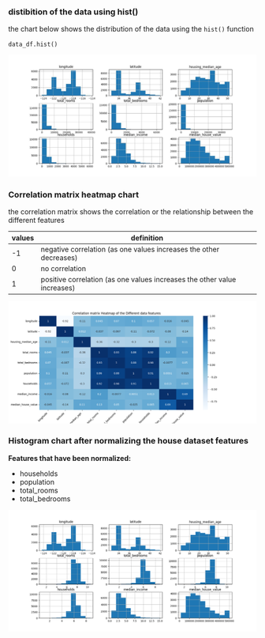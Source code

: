 ### distibition of the data using hist()
the chart below shows the distribution of the data using the ``hist()`` function

```
data_df.hist()
```

![distribution_of_data_features](images/house_data_histogram.jpeg)

### Correlation matrix heatmap chart
the correlation matrix shows the correlation or the relationship between the different features

| values | definition |
| --- | --- |
| -1 | negative correlation (as one values increases the other decreases) |
| 0 | no correlation |
| 1 | positive correlation (as one values increases the other value increases) |



![correlation_matrix_heatmap](images/house_numerical_features_heatmpa.png)


### Histogram chart after normalizing the house dataset features
**Features that have been normalized:**
- households
- population
- total_rooms
- total_bedrooms

![histogram_chart_after_normalization](./images/house_histogram_features_after_normalizing.png)